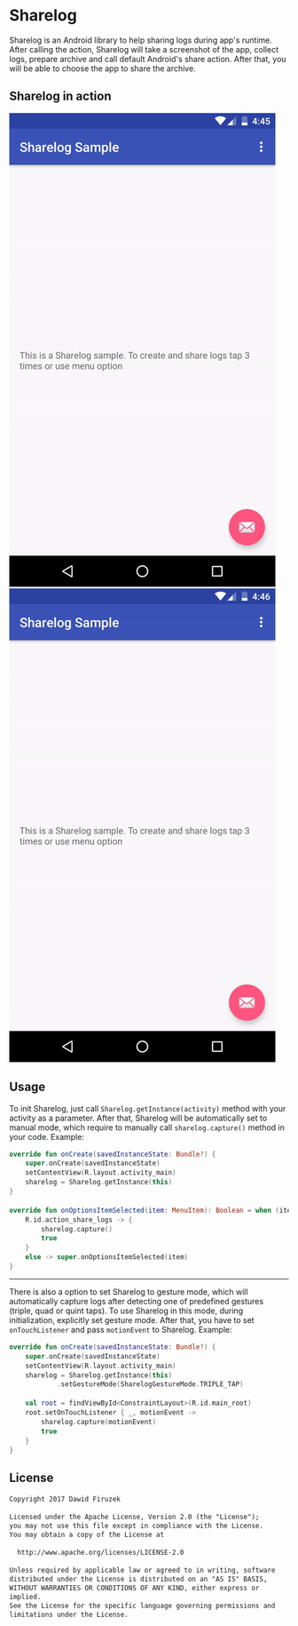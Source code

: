 # Sharelog

Sharelog is an Android library to help sharing logs during app's runtime.
After calling the action, Sharelog will take a screenshot of the app, collect logs, prepare archive and call default Android's share action. After that, you will be able to choose the app to share the archive.

Sharelog in action
------------------
![Alt text](manual.gif "Capturing using manual mode")
![Alt text](gesture.gif "Capturing using gesture mode")


Usage
-----
To init Sharelog, just call `Sharelog.getInstance(activity)` method with your activity as a parameter. After that, Sharelog will be automatically set to manual mode, which require to manually call `sharelog.capture()` method in your code.
Example:
```Kotlin
override fun onCreate(savedInstanceState: Bundle?) {
    super.onCreate(savedInstanceState)
    setContentView(R.layout.activity_main)
    sharelog = Sharelog.getInstance(this)
}

override fun onOptionsItemSelected(item: MenuItem): Boolean = when (item.itemId) {
    R.id.action_share_logs -> {
        sharelog.capture()
        true
    }
    else -> super.onOptionsItemSelected(item)
}
```

---

There is also a option to set Sharelog to gesture mode, which will automatically capture logs after detecting one of predefined gestures (triple, quad or quint taps). To use Sharelog in this mode, during initialization, explicitly set gesture mode. After that, you have to set `onTouchListener` and pass `motionEvent` to Sharelog.
Example:
```Kotlin
override fun onCreate(savedInstanceState: Bundle?) {
    super.onCreate(savedInstanceState)
    setContentView(R.layout.activity_main)
    sharelog = Sharelog.getInstance(this)
            .setGestureMode(SharelogGestureMode.TRIPLE_TAP)

    val root = findViewById<ConstraintLayout>(R.id.main_root)
    root.setOnTouchListener { _, motionEvent ->
        sharelog.capture(motionEvent)
        true
    }
}
```


License
-------

    Copyright 2017 Dawid Firuzek

    Licensed under the Apache License, Version 2.0 (the "License");
    you may not use this file except in compliance with the License.
    You may obtain a copy of the License at

      http://www.apache.org/licenses/LICENSE-2.0

    Unless required by applicable law or agreed to in writing, software
    distributed under the License is distributed on an "AS IS" BASIS,
    WITHOUT WARRANTIES OR CONDITIONS OF ANY KIND, either express or implied.
    See the License for the specific language governing permissions and
    limitations under the License.
